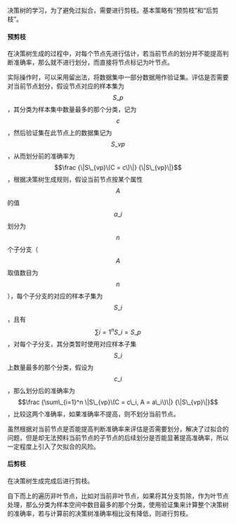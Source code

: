 决策树的学习，为了避免过拟合，需要进行剪枝。基本策略有“预剪枝”和“后剪枝”。

#### 预剪枝

在决策树生成的过程中，对每个节点先进行估计，若当前节点的划分并不能提高判断准确率，那么就不进行划分，而直接将节点标记为叶节点。

实际操作时，可以采用留出法，将数据集中一部分数据用作验证集。评估是否需要对当前节点划分，假设节点对应的样本集为$$S\_{p}$$，其分类为样本集中数量最多的那个分类，记为$$c$$，然后验证集在此节点上的数据集记为$$S\_{vp}$$，从而划分前的准确率为$$\frac {\|S\_{vp}\(C = c\)\|} {\|S\_{vp}\|}$$，根据决策树生成规则，假设当前节点按某个属性$$A$$的值$$a\_i$$划分为$$n$$个子分支（$$A$$取值数目为$$n$$），每个子分支的对应的样本子集为$$S\_{i}$$，且有$$\sum{i=1}^n S\_{i} = S\_{p}$$，对每个子分支，其分类暂时使用对应样本子集$$S\_{i}$$上数量最多的那个分类，假设为$$c\_i$$，那么划分后的准确率为$$\frac {\sum\_{i=1}^n \|S\_{vp}\(C = c\_i, A = a\_i\)\|} {\|S\_{vp}\|}$$，比较这两个准确率，如果准确率不提高，则不划分当前节点。

虽然根据对当前节点是否能提高判断准确率来评估是否需要划分，解决了过拟合的问题，但是却无法预料当前节点的子节点的后续划分是否能显著提高准确率，所以一定程度上引入了欠拟合的风险。

#### 后剪枝

在决策树生成完成后进行剪枝。

自下而上的遍历非叶节点，比如对当前非叶节点，如果将其分支剪除，作为叶节点处理，那么分类为样本空间中数目最多的那个分类，使用验证集来计算整个决策树的准确率，若与计算前的决策树准确率相比没有降低，则进行剪枝。

